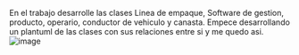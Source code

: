 En el trabajo desarrolle las clases  Linea de empaque, Software de gestion, producto, operario, conductor de vehiculo y canasta.
Empece desarrollando un plantuml de las clases con sus relaciones entre si y me quedo asi.
![image](https://github.com/yosbel-penate/EMPRESA-PANIFICADORA-/assets/58090876/e5dda0e9-d5e0-4064-b1c7-3222617200d7)
   